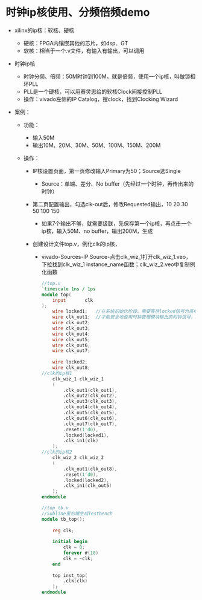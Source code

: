 # 时钟ip核使用、分频倍频demo

- xilinx的ip核：软核、硬核
  - 硬核：FPGA内镶嵌其他的芯片，如dsp、GT
  - 软核：相当于一个.v文件，有输入有输出，可以调用
- 时钟ip核
  - 时钟分频、倍频：50M时钟到100M，就是倍频，使用一个ip核，叫做锁相环PLL
  - PLL是一个硬核，可以用赛灵思给的软核Clock间接控制PLL
  - 操作：vivado左侧的IP Catalog，搜clock，找到Clocking Wizard



- 案例：

  - 功能：

    - 输入50M
    - 输出10M、20M、30M、50M、100M、150M、200M

  - 操作：

    - IP核设置页面，第一页修改输入Primary为50；Source选Single

      - Source：单端、差分、No buffer（先经过一个时钟，再传出来的时钟）

    - 第二页配置输出，勾选clk-out后，修改Requested输出，10 20 30 50 100 150

      - 如果7个输出不够，就需要级联，先保存第一个ip核，再点击一个ip核，输入50M、no buffer，输出200M，生成

    - 创建设计文件top.v，例化clk的ip核，

      - vivado-Sources-IP Source-点击clk_wiz_1打开clk_wiz_1.veo，下拉找到clk_wiz_1 instance_name函数；clk_wiz_2.veo中复制例化函数

        ```verilog
        //top.v
        `timescale 1ns / 1ps
        module top(
        	input 		clk
        );
            wire locked1;	//在系统初始化阶段，需要等待locked信号为高电平后，
            wire clk_out1;	//才能安全地使用时钟管理模块输出的时钟信号，以避免因时钟不稳定导致的电路异常行为
            wire clk_out2;
            wire clk_out3;
            wire clk_out4;
            wire clk_out5;
            wire clk_out6;
            wire clk_out7;
            
            wire locked2;
            wire clk_out8;
        //clk的ip核1
            clk_wiz_1 clk_wiz_1
            (
                .clk_out1(clk_out1),
                .clk_out2(clk_out2),
                .clk_out3(clk_out3),
                .clk_out4(clk_out4),
                .clk_out5(clk_out5),
                .clk_out6(clk_out6),
                .clk_out7(clk_out7),
                .reset(1'd0),
                .locked(locked1),
                .clk_in1(clk)
            );
        //clk的ip核2
            clk_wiz_2 clk_wiz_2
            (
                .clk_out1(clk_out8),
                .reset(1'd0),
                .locked(locked2),
                .clk_in1(clk_out5)
            );
        endmodule
        ```

        ```verilog
        //top_tb.v
        //Subline里右键生成Testbench
        module tb_top();
            
            reg clk;
            
            initial begin
            	clk = 0;
                forever #(10)
                clk = ~clk;    
            end
            
            top inst_top(
                .clk(clk)
            );
        endmodule
        ```

        



